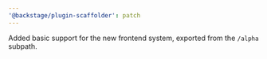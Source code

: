```yaml
---
'@backstage/plugin-scaffolder': patch
---
```


Added basic support for the new frontend system, exported from the `/alpha` subpath.
